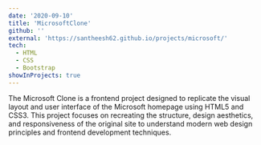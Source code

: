 ```yaml
---
date: '2020-09-10'
title: 'MicrosoftClone'
github: ''
external: 'https://santheesh62.github.io/projects/microsoft/'
tech:
  - HTML
  - CSS
  - Bootstrap
showInProjects: true
---
```


The Microsoft Clone is a frontend project designed to replicate the visual layout and user interface of the Microsoft homepage using HTML5 and CSS3. This project focuses on recreating the structure, design aesthetics, and responsiveness of the original site to understand modern web design principles and frontend development techniques.
